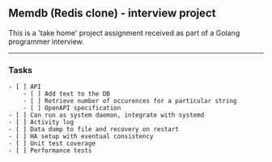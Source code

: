 ## Memdb (Redis clone) - interview project

This is a 'take home' project assignment received as part of a Golang programmer interview.

---

### Tasks

    - [ ] API
        - [ ] Add text to the DB
        - [ ] Retrieve number of occurences for a particular string
        - [ ] OpenAPI specification
    - [ ] Can run as system daemon, integrate with systemd
    - [ ] Activity log
    - [ ] Data dump to file and recovery on restart
    - [ ] HA setup with eventual consistency
    - [ ] Unit test coverage
    - [ ] Performance tests
